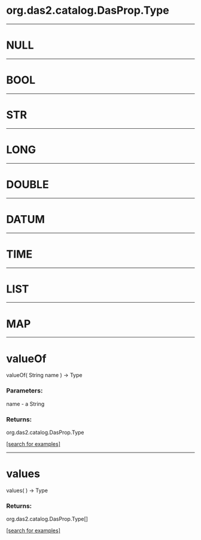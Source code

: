 # org.das2.catalog.DasProp.Type
***
<a name="NULL"></a>
# NULL



***
<a name="BOOL"></a>
# BOOL



***
<a name="STR"></a>
# STR



***
<a name="LONG"></a>
# LONG



***
<a name="DOUBLE"></a>
# DOUBLE



***
<a name="DATUM"></a>
# DATUM



***
<a name="TIME"></a>
# TIME



***
<a name="LIST"></a>
# LIST



***
<a name="MAP"></a>
# MAP



***
<a name="valueOf"></a>
# valueOf
valueOf( String name ) &rarr; Type



### Parameters:
name - a String

### Returns:
org.das2.catalog.DasProp.Type


<a href="https://github.com/autoplot/dev/search?q=valueOf&unscoped_q=valueOf">[search for examples]</a>

***
<a name="values"></a>
# values
values(  ) &rarr; Type



### Returns:
org.das2.catalog.DasProp.Type[]


<a href="https://github.com/autoplot/dev/search?q=values&unscoped_q=values">[search for examples]</a>

